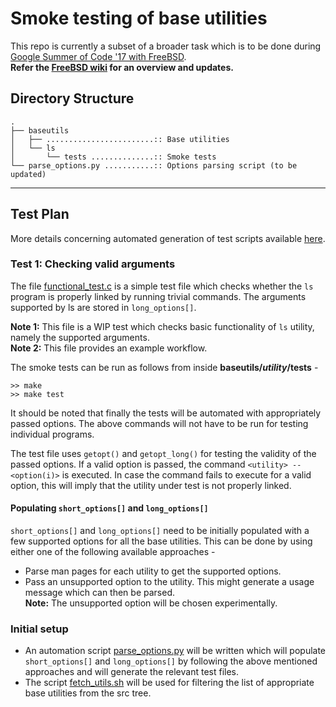 # Smoke testing of base utilities

This repo is currently a subset of a broader task which is to be done during [Google Summer of Code '17 with FreeBSD](https://summerofcode.withgoogle.com/projects/#6426676740227072).  
**Refer the [FreeBSD wiki](https://wiki.freebsd.org/SummerOfCode2017/SmokeTestingOfBaseUtilities) for an overview and updates.**

## Directory Structure
```
.
├── baseutils
│   ├── ........................:: Base utilities
│   └── ls
│       └── tests ..............:: Smoke tests
└── parse_options.py ...........:: Options parsing script (to be updated)
```
- - -

## Test Plan
More details concerning automated generation of test scripts available [here](https://shivrai.github.io/assets/tmp/GSoC17Automation.pdf).

### Test 1: Checking valid arguments
The file [functional_test.c](baseutils/ls/tests/functional_test.c) is a simple test file which checks whether the `ls` program is properly linked by running trivial commands. The arguments supported by ls are stored in `long_options[]`.<br>

**Note 1:** This file is a WIP test which checks basic functionality of `ls` utility, namely the supported arguments.<br>
**Note 2:** This file provides an example workflow.<br>

The smoke tests can be run as follows from inside **baseutils/_utility_/tests** -
```
>> make
>> make test
```

It should be noted that finally the tests will be automated with appropriately passed options. The above commands will not have to be run for testing individual programs.

The test file uses `getopt()` and `getopt_long()` for testing the validity of the passed options. If a valid option is passed, the command `<utility> --<option(i)>` is executed.
In case the command fails to execute for a valid option, this will imply that the utility under test is not properly linked.

#### Populating `short_options[]` and `long_options[]`

`short_options[]` and `long_options[]` need to be initially populated with a few supported options for all the base utilities. This can be done by using either one of the following available approaches -
* Parse man pages for each utility to get the supported options.
* Pass an unsupported option to the utility. This might generate a usage message which can then be parsed.  
  **Note:** The unsupported option will be chosen experimentally.

### Initial setup
* An automation script [parse_options.py](parse_options.py) will be written which will populate `short_options[]` and `long_options[]` by following the above mentioned approaches and will generate the relevant test files.
* The script [fetch_utils.sh](scripts/fetch_utils.sh) will be used for filtering the list of appropriate base utilities from the src tree.
